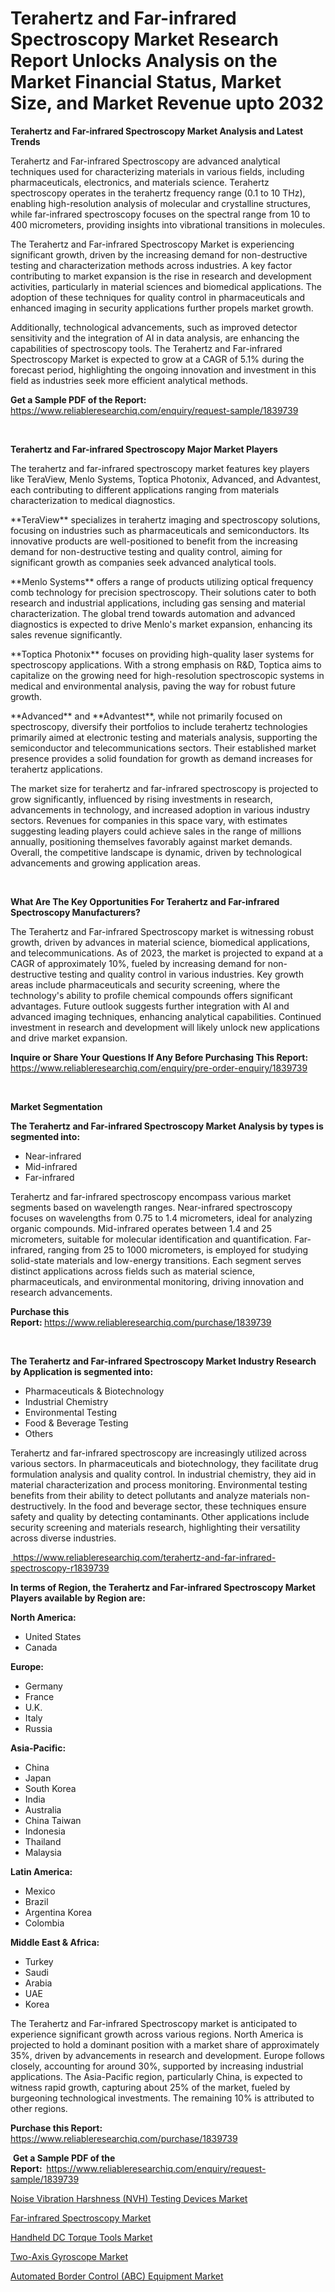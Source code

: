 <p><h1>Terahertz and Far-infrared Spectroscopy Market Research Report Unlocks Analysis on the Market Financial Status, Market Size, and Market Revenue upto 2032</h1></p><p><strong>Terahertz and Far-infrared Spectroscopy Market Analysis and Latest Trends</strong></p>
<p><p>Terahertz and Far-infrared Spectroscopy are advanced analytical techniques used for characterizing materials in various fields, including pharmaceuticals, electronics, and materials science. Terahertz spectroscopy operates in the terahertz frequency range (0.1 to 10 THz), enabling high-resolution analysis of molecular and crystalline structures, while far-infrared spectroscopy focuses on the spectral range from 10 to 400 micrometers, providing insights into vibrational transitions in molecules.</p><p>The Terahertz and Far-infrared Spectroscopy Market is experiencing significant growth, driven by the increasing demand for non-destructive testing and characterization methods across industries. A key factor contributing to market expansion is the rise in research and development activities, particularly in material sciences and biomedical applications. The adoption of these techniques for quality control in pharmaceuticals and enhanced imaging in security applications further propels market growth.</p><p>Additionally, technological advancements, such as improved detector sensitivity and the integration of AI in data analysis, are enhancing the capabilities of spectroscopy tools. The Terahertz and Far-infrared Spectroscopy Market is expected to grow at a CAGR of 5.1% during the forecast period, highlighting the ongoing innovation and investment in this field as industries seek more efficient analytical methods.</p></p>
<p><strong>Get a Sample PDF of the Report:&nbsp;</strong> <a href="https://www.reliableresearchiq.com/enquiry/request-sample/1839739?utm_campaign=1082&utm_medium=2&utm_source=Github&utm_content=ia&utm_term=12042025&utm_id=terahertz-and-far-infrared-spectroscopy">https://www.reliableresearchiq.com/enquiry/request-sample/1839739</a></p>
<p>&nbsp;</p>
<p><strong>Terahertz and Far-infrared Spectroscopy Major Market Players</strong></p>
<p><p>The terahertz and far-infrared spectroscopy market features key players like TeraView, Menlo Systems, Toptica Photonix, Advanced, and Advantest, each contributing to different applications ranging from materials characterization to medical diagnostics.</p><p>**TeraView** specializes in terahertz imaging and spectroscopy solutions, focusing on industries such as pharmaceuticals and semiconductors. Its innovative products are well-positioned to benefit from the increasing demand for non-destructive testing and quality control, aiming for significant growth as companies seek advanced analytical tools.</p><p>**Menlo Systems** offers a range of products utilizing optical frequency comb technology for precision spectroscopy. Their solutions cater to both research and industrial applications, including gas sensing and material characterization. The global trend towards automation and advanced diagnostics is expected to drive Menlo's market expansion, enhancing its sales revenue significantly.</p><p>**Toptica Photonix** focuses on providing high-quality laser systems for spectroscopy applications. With a strong emphasis on R&D, Toptica aims to capitalize on the growing need for high-resolution spectroscopic systems in medical and environmental analysis, paving the way for robust future growth.</p><p>**Advanced** and **Advantest**, while not primarily focused on spectroscopy, diversify their portfolios to include terahertz technologies primarily aimed at electronic testing and materials analysis, supporting the semiconductor and telecommunications sectors. Their established market presence provides a solid foundation for growth as demand increases for terahertz applications.</p><p>The market size for terahertz and far-infrared spectroscopy is projected to grow significantly, influenced by rising investments in research, advancements in technology, and increased adoption in various industry sectors. Revenues for companies in this space vary, with estimates suggesting leading players could achieve sales in the range of millions annually, positioning themselves favorably against market demands. Overall, the competitive landscape is dynamic, driven by technological advancements and growing application areas.</p></p>
<p>&nbsp;</p>
<p><strong>What Are The Key Opportunities For Terahertz and Far-infrared Spectroscopy Manufacturers?</strong></p>
<p><p>The Terahertz and Far-infrared Spectroscopy market is witnessing robust growth, driven by advances in material science, biomedical applications, and telecommunications. As of 2023, the market is projected to expand at a CAGR of approximately 10%, fueled by increasing demand for non-destructive testing and quality control in various industries. Key growth areas include pharmaceuticals and security screening, where the technology's ability to profile chemical compounds offers significant advantages. Future outlook suggests further integration with AI and advanced imaging techniques, enhancing analytical capabilities. Continued investment in research and development will likely unlock new applications and drive market expansion.</p></p>
<p><strong>Inquire or Share Your Questions If Any Before Purchasing This Report:</strong> <a href="https://www.reliableresearchiq.com/enquiry/pre-order-enquiry/1839739?utm_campaign=1082&utm_medium=2&utm_source=Github&utm_content=ia&utm_term=12042025&utm_id=terahertz-and-far-infrared-spectroscopy">https://www.reliableresearchiq.com/enquiry/pre-order-enquiry/1839739</a></p>
<p>&nbsp;</p>
<p><strong>Market Segmentation</strong></p>
<p><strong>The Terahertz and Far-infrared Spectroscopy Market Analysis by types is segmented into:</strong></p>
<p><ul><li>Near-infrared</li><li>Mid-infrared</li><li>Far-infrared</li></ul></p>
<p><p>Terahertz and far-infrared spectroscopy encompass various market segments based on wavelength ranges. Near-infrared spectroscopy focuses on wavelengths from 0.75 to 1.4 micrometers, ideal for analyzing organic compounds. Mid-infrared operates between 1.4 and 25 micrometers, suitable for molecular identification and quantification. Far-infrared, ranging from 25 to 1000 micrometers, is employed for studying solid-state materials and low-energy transitions. Each segment serves distinct applications across fields such as material science, pharmaceuticals, and environmental monitoring, driving innovation and research advancements.</p></p>
<p><strong>Purchase this Report:&nbsp;</strong><a href="https://www.reliableresearchiq.com/purchase/1839739?utm_campaign=1082&utm_medium=2&utm_source=Github&utm_content=ia&utm_term=12042025&utm_id=terahertz-and-far-infrared-spectroscopy">https://www.reliableresearchiq.com/purchase/1839739</a></p>
<p>&nbsp;</p>
<p><strong>The Terahertz and Far-infrared Spectroscopy Market Industry Research by Application is segmented into:</strong></p>
<p><ul><li>Pharmaceuticals & Biotechnology</li><li>Industrial Chemistry</li><li>Environmental Testing</li><li>Food & Beverage Testing</li><li>Others</li></ul></p>
<p><p>Terahertz and far-infrared spectroscopy are increasingly utilized across various sectors. In pharmaceuticals and biotechnology, they facilitate drug formulation analysis and quality control. In industrial chemistry, they aid in material characterization and process monitoring. Environmental testing benefits from their ability to detect pollutants and analyze materials non-destructively. In the food and beverage sector, these techniques ensure safety and quality by detecting contaminants. Other applications include security screening and materials research, highlighting their versatility across diverse industries.</p></p>
<p><a href="https://www.reliableresearchiq.com/terahertz-and-far-infrared-spectroscopy-r1839739?utm_campaign=1082&utm_medium=2&utm_source=Github&utm_content=ia&utm_term=12042025&utm_id=terahertz-and-far-infrared-spectroscopy">&nbsp;https://www.reliableresearchiq.com/terahertz-and-far-infrared-spectroscopy-r1839739</a></p>
<p><strong>In terms of Region, the Terahertz and Far-infrared Spectroscopy Market Players available by Region are:</strong></p>
<p>
    <p> <strong> North America: </strong>
        <ul>
            <li>United States</li>
            <li>Canada</li>
        </ul>
        </p> 
    <p> <strong> Europe: </strong>
        <ul>
            <li>Germany</li>
            <li>France</li>
            <li>U.K.</li>
            <li>Italy</li>
            <li>Russia</li>
        </ul>
        </p> 
    <p> <strong> Asia-Pacific: </strong>
        <ul>
            <li>China</li>
            <li>Japan</li>
            <li>South Korea</li>
            <li>India</li>
            <li>Australia</li>
            <li>China Taiwan</li>
            <li>Indonesia</li>
            <li>Thailand</li>
            <li>Malaysia</li>
        </ul>
        </p> 
    <p> <strong> Latin America: </strong>
        <ul>
            <li>Mexico</li>
            <li>Brazil</li>
            <li>Argentina Korea</li>
            <li>Colombia</li>
        </ul>
        </p> 
    <p> <strong> Middle East & Africa: </strong>
        <ul>
            <li>Turkey</li>
            <li>Saudi</li>
            <li>Arabia</li>
            <li>UAE</li>
            <li>Korea</li>
        </ul>
    </p>
    </p>
<p><p>The Terahertz and Far-infrared Spectroscopy market is anticipated to experience significant growth across various regions. North America is projected to hold a dominant position with a market share of approximately 35%, driven by advancements in research and development. Europe follows closely, accounting for around 30%, supported by increasing industrial applications. The Asia-Pacific region, particularly China, is expected to witness rapid growth, capturing about 25% of the market, fueled by burgeoning technological investments. The remaining 10% is attributed to other regions.</p></p>
<p><strong>Purchase this Report: </strong><a href="https://www.reliableresearchiq.com/purchase/1839739?utm_campaign=1082&utm_medium=2&utm_source=Github&utm_content=ia&utm_term=12042025&utm_id=terahertz-and-far-infrared-spectroscopy">https://www.reliableresearchiq.com/purchase/1839739</a></p>
<p>&nbsp;<strong>Get a Sample PDF of the Report:&nbsp;&nbsp;</strong><a href="https://www.reliableresearchiq.com/enquiry/request-sample/1839739?utm_campaign=1082&utm_medium=2&utm_source=Github&utm_content=ia&utm_term=12042025&utm_id=terahertz-and-far-infrared-spectroscopy">https://www.reliableresearchiq.com/enquiry/request-sample/1839739</a></p>
<p><strong></strong></p>
<p><p><a href="https://github.com/iquiseeboli/Market-Research-Report-List-1/blob/main/noise-vibration-harshness-nvh-testing-devices-market.md?utm_campaign=1082&utm_medium=2&utm_source=Github&utm_content=ia&utm_term=12042025&utm_id=terahertz-and-far-infrared-spectroscopy">Noise Vibration Harshness (NVH) Testing Devices Market</a></p><p><a href="https://github.com/haimamuirev8/Market-Research-Report-List-1/blob/main/far-infrared-spectroscopy-market.md?utm_campaign=1082&utm_medium=2&utm_source=Github&utm_content=ia&utm_term=12042025&utm_id=terahertz-and-far-infrared-spectroscopy">Far-infrared Spectroscopy Market</a></p><p><a href="https://github.com/naulasulakr0/Market-Research-Report-List-1/blob/main/handheld-dc-torque-tools-market.md?utm_campaign=1082&utm_medium=2&utm_source=Github&utm_content=ia&utm_term=12042025&utm_id=terahertz-and-far-infrared-spectroscopy">Handheld DC Torque Tools Market</a></p><p><a href="https://github.com/daemluari/Market-Research-Report-List-1/blob/main/two-axis-gyroscope-market.md?utm_campaign=1082&utm_medium=2&utm_source=Github&utm_content=ia&utm_term=12042025&utm_id=terahertz-and-far-infrared-spectroscopy">Two-Axis Gyroscope Market</a></p><p><a href="https://github.com/giardafshaxb/Market-Research-Report-List-1/blob/main/automated-border-control-abc-equipment-market.md?utm_campaign=1082&utm_medium=2&utm_source=Github&utm_content=ia&utm_term=12042025&utm_id=terahertz-and-far-infrared-spectroscopy">Automated Border Control (ABC) Equipment Market</a></p></p>
